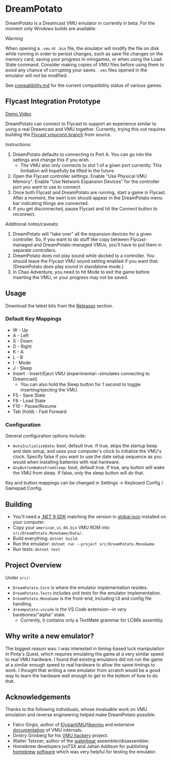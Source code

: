 # DreamPotato

DreamPotato is a Dreamcast VMU emulator in currently in beta. For the moment only Windows builds are available.

> [!WARNING]
> When opening a `.vmu` or `.bin` file, the emulator will modify the file on disk while running in order to persist changes, such as save file changes on the memory card, saving your progress in minigames, or when using the Load State command.
> Consider making copies of VMU files before using them to avoid any chance of corrupting your saves.
> `.vms` files opened in the emulator will not be modified.

See [compatibility.md](compatibility.md) for the current compatibility status of various games.

## Flycast Integration Prototype

[Demo Video](https://www.youtube.com/watch?v=EN8Y3UX_TDM)

DreamPotato can connect to Flycast to support an experience similar to using a real Dreamcast and VMU together. Currently, trying this out requires building the [Flycast vmuconn branch](https://github.com/RikkiGibson/flycast/tree/vmuconn) from source.

Instructions:
1) DreamPotato defaults to connecting to Port A. You can go into the settings and change this if you wish.
    - The VMU also only connects to slot 1 of a given port currently. This limitation will hopefully be lifted in the future.
2) Open the Flycast controller settings. Enable "Use Physical VMU Memory". Enable "Use Network Expansion Devices" for the controller port you want to use to connect.
3) Once both Flycast and DreamPotato are running, start a game in Flycast. After a moment, the swirl icon should appear in the DreamPotato menu bar indicating things are connected.
4) If you get disconnected, pause Flycast and hit the Connect button to reconnect.

Additional notes/caveats:
1) DreamPotato will "take over" all the expansion devices for a given controller. So, if you want to do stuff like copy between Flycast-managed and DreamPotato-managed VMUs, you'll have to put them in separate controllers.
2) DreamPotato does not play sound while docked to a controller. You should leave the Flycast VMU sound setting enabled if you want that. (DreamPotato *does* play sound in standalone mode.)
3) In Chao Adventure, you need to hit Mode to exit the game before inserting the VMU, or your progress may not be saved.

## Usage

Download the latest bits from the [Releases](https://github.com/RikkiGibson/DreamPotato/releases) section.

### Default Key Mappings
- W - Up
- A - Left
- S - Down
- D - Right
- K - A
- L - B
- I - Mode
- J - Sleep
- Insert - Insert/Eject VMU (experimental--simulates connecting to Dreamcast)
    - You can also hold the Sleep button for 1 second to toggle inserting/ejecting the VMU.
- F5 - Save State
- F8 - Load State
- F10 - Pause/Resume
- Tab (hold) - Fast Forward

### Configuration

General configuration options include:
- `AutoInitializeDate`: bool, default true. If true, skips the startup beep and date setup, and uses your computer's clock to initialize the VMU's clock. Specify false if you want to use the date setup sequence as you would when installing batteries with real hardware.
- `AnyButtonWakesFromSleep`: bool, default true. If true, any button will wake the VMU from sleep. If false, only the sleep button will do that.

Key and button mappings can be changed in Settings -> Keyboard Config / Gamepad Config.

## Building

- You'll need a [.NET 9 SDK](https://dotnet.microsoft.com/en-us/download/dotnet/9.0) matching the version in [global.json](./global.json) installed on your computer.
- Copy your `american_v1.05.bin` VMU ROM into `src/DreamPotato.MonoGame/Data/`.
- Build everything: `dotnet build`.
- Run the emulator: `dotnet run --project src/DreamPotato.MonoGame`.
- Run tests: `dotnet test`

## Project Overview

Under `src/`:
- `DreamPotato.Core` is where the emulator implementation resides.
- `DreamPotato.Tests` includes unit tests for the emulator implementation.
- `DreamPotato.MonoGame` is the front-end, including UI and config file handling.
- `dreampotato-vscode` is the VS Code extension--in *very* barebones/"alpha" state.
    - Currently, it contains only a TextMate grammar for LC86k assembly.

## Why write a new emulator?

The biggest reason was: I was interested in timing-based luck manipulation in Pinta's Quest, which requires emulating the game at a very similar speed to real VMU hardware. I found that existing emulators did not run the game at a similar enough speed to real hardware to allow the same timings to work. I thought that writing a new emulator from scratch would be a good way to learn the hardware well enough to get to the bottom of how to do that.

## Acknowledgements

Thanks to the following individuals, whose invaluable work on VMU emulation and reverse engineering helped make DreamPotato possible.

- Falco Girgis, author of [ElysianVMU](http://evmu.elysianshadows.com/)/[libevmu](https://github.com/gyrovorbis/libevmu) and extensive [documentation](https://vmu.elysianshadows.com/index.html) of VMU internals.
- Dmitry Grinberg for his [VMU hackery](https://dmitry.gr/index.php?r=05.Projects&proj=25.%20VMU%20Hacking) project.
- Walter Tetzner, author of the [waterbear](https://github.com/wtetzner/waterbear) assembler/disassembler.
- Homebrew developers jvsTSX and Jahan Addison for publishing [homebrew](https://github.com/jvsTSX/VMU-MISC-CODE) [software](https://github.com/jahan-addison/snake) which was very helpful for testing the emulator.
